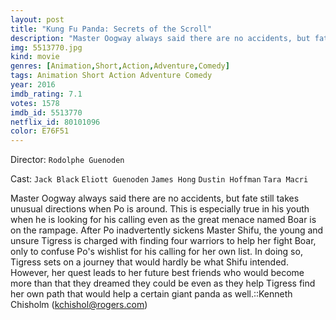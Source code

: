 ```yaml
---
layout: post
title: "Kung Fu Panda: Secrets of the Scroll"
description: "Master Oogway always said there are no accidents, but fate still takes unusual directions when Po is around. This is especially true in his youth when he is looking for his calling even as the great menace named Boar is on the rampage. After Po inadvertently sickens Master Shifu, the young and unsure Tigress is charged with finding four warriors to help her fight Boar, only to confuse Po's wishlist for his calling for her o.."
img: 5513770.jpg
kind: movie
genres: [Animation,Short,Action,Adventure,Comedy]
tags: Animation Short Action Adventure Comedy 
year: 2016
imdb_rating: 7.1
votes: 1578
imdb_id: 5513770
netflix_id: 80101096
color: E76F51
---
```

Director: `Rodolphe Guenoden`  

Cast: `Jack Black` `Eliott Guenoden` `James Hong` `Dustin Hoffman` `Tara Macri` 

Master Oogway always said there are no accidents, but fate still takes unusual directions when Po is around. This is especially true in his youth when he is looking for his calling even as the great menace named Boar is on the rampage. After Po inadvertently sickens Master Shifu, the young and unsure Tigress is charged with finding four warriors to help her fight Boar, only to confuse Po's wishlist for his calling for her own list. In doing so, Tigress sets on a journey that would hardly be what Shifu intended. However, her quest leads to her future best friends who would become more than that they dreamed they could be even as they help Tigress find her own path that would help a certain giant panda as well.::Kenneth Chisholm (kchishol@rogers.com)